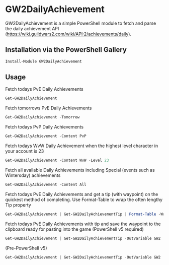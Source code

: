 GW2DailyAchievement
=======
GW2DailyAchievement is a simple PowerShell module to fetch and parse the daily achievement API (https://wiki.guildwars2.com/wiki/API:2/achievements/daily).

Installation via the PowerShell Gallery
---------------------------------------
```powershell
Install-Module GW2DailyAchievement
```

Usage
------

Fetch todays PvE Daily Achievements
```powershell
Get-GW2DailyAchievement
```
Fetch tomorrows PvE Daily Achievements
```powershell
Get-GW2DailyAchievement -Tomorrow
```
Fetch todays PvP Daily Achievements
```powershell
Get-GW2DailyAchievement -Content PvP
```
Fetch todays WvW Daily Achievement when the highest level character in your account is 23
```powershell
Get-GW2DailyAchievement -Content WvW -Level 23
```
Fetch all available Daily Achievements including Special (events such as Wintersday) achievements
```powershell
Get-GW2DailyAchievement -Content All
```
Fetch todays PvE Daily Achievements and get a tip (with waypoint) on the quickest method of completing. Use Format-Table to wrap the often lengthy Tip property
```powershell
Get-GW2DailyAchievement | Get-GW2DailyAchievementTip | Format-Table -Wrap
```
Fetch todays PvE Daily Achievements with tip and save the waypoint to the clipboard ready for pasting into the game (PowerShell v5 required)
```powershell
Get-GW2DailyAchievement | Get-GW2DailyAchievementTip -OutVariable GW2 | Format-Table -Wrap ; ($GW2).Waypoint | Set-Clipboard
```
(Pre-PowerShell v5)
```powershell
Get-GW2DailyAchievement | Get-GW2DailyAchievementTip -OutVariable GW2 | Format-Table -Wrap ; ($GW2).Waypoint | clip
```
